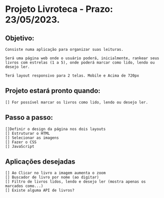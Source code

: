 # Projeto Livroteca - Prazo: 23/05/2023.

## Objetivo: 
    Consiste numa aplicação para organizar suas leituras.

    Será uma página web onde o usuário poderá, inicialmente, rankear seus livros com estrelas (1 a 5), onde poderá marcar como lido, lendo ou desejo ler.

    Terá layout responsivo para 2 telas. Mobile e Acima de 720px

## Projeto estará pronto quando:
    [] For possível marcar os livros como lido, lendo ou desejo ler.

## Passo a passo: 
    []Definir o design da página nos dois layouts
    [] Estruturar o HTML
    [] Selecionar as imagens
    [] Fazer o CSS
    [] JavaScript

## Aplicações desejadas
    [] Ao Clicar no livro a imagem aumenta o zoom
    [] Buscador de livro por nome (ao digitar)
    [] Filtro de livros lidos, lendo e desejo ler (mostra apenas os marcados como...)
    [] Existe alguma API de livros?
